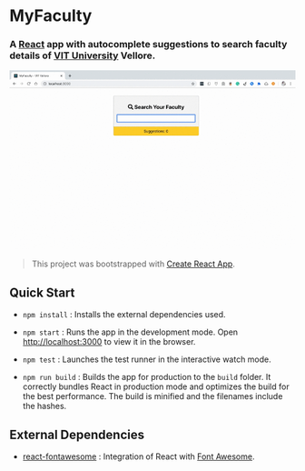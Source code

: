# MyFaculty

### A [React](https://reactjs.org/) app with autocomplete suggestions to search faculty details of [VIT University](https://vit.ac.in/) Vellore.

![MyFaculty Demo](./demo/myFacultyDemo.gif)

> This project was bootstrapped with [Create React App](https://github.com/facebook/create-react-app).

## Quick Start

- `npm install` : Installs the external dependencies used.

- `npm start` : Runs the app in the development mode. Open [http://localhost:3000](http://localhost:3000) to view it in the browser.

- `npm test` : Launches the test runner in the interactive watch mode.

- `npm run build` : Builds the app for production to the `build` folder. It correctly bundles React in production mode and optimizes the build for the best performance. The build is minified and the filenames include the hashes.

## External Dependencies

- [react-fontawesome](https://www.npmjs.com/package/@fortawesome/react-fontawesome) : Integration of React with [Font Awesome](https://fontawesome.com/).
